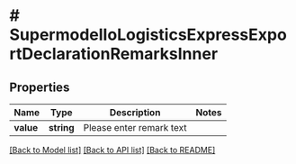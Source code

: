 # # SupermodelIoLogisticsExpressExportDeclarationRemarksInner

## Properties

Name | Type | Description | Notes
------------ | ------------- | ------------- | -------------
**value** | **string** | Please enter remark text |

[[Back to Model list]](../../README.md#models) [[Back to API list]](../../README.md#endpoints) [[Back to README]](../../README.md)
